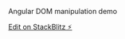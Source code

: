 Angular DOM manipulation demo

[Edit on StackBlitz ⚡️](https://stackblitz.com/edit/angular-ivy-atwd6g)
